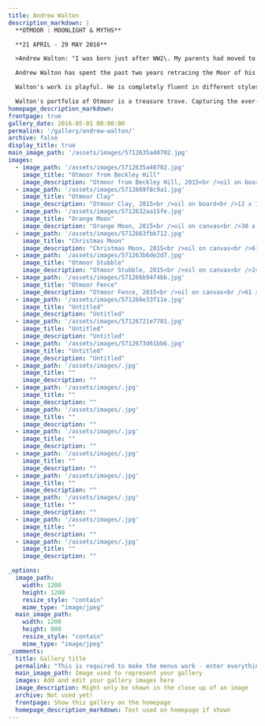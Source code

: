 ```yaml
---
title: Andrew Walton
description_markdown: |
  **OTMOOR : MOONLIGHT & MYTHS**

  **21 APRIL - 29 MAY 2016**

  >Andrew Walton: "I was born just after WW2\. My parents had moved to Noke when they married in the early 1940s. We lived in a tiny cottage totally lacking modern amenities. No electricity, water from the well and an earth loo in 'The Elm Barn', a shed with a grand name, all set in a third of an acre of orchard. An artist’s retreat from the hurly burly of war torn London, this was my world -  apple trees to climb, a stream to splash in, a duck pond beyond the gate where my brother and I launched catamaran boats whittled from elder sticks. The village was a place apart - a road petering out on the edge of the moor, smelling of cows and cow parsley, deep ditches fringed by pollarded willows, and a huge sky. This is the place my life started.”

  Andrew Walton has spent the past two years retracing the Moor of his childhood years.  Otmoor remains a 'place apart'. Recorded in the Domesday Book, it is a wild and quiet refuge, a nature reserve with wooden walkways that ensure an uninterrupted haven for the rhythms of nature that play out under high skies - the breath of murmurations overhead, and haunting calls of water birds.  A landscape of myth and wildness has been the impetus for Walton's paintings and poems by David Attwooll. 'Walking friends' of many years, painter and poet have created work that explores and celebrates an ancient landscape.  

  Walton's work is playful. He is completely fluent in different styles of painting that he selects to achieve his goal.  He is master of paring down, so although at home with a classically contemporary, figurative rendition of views across the moor in oil on board, he shifts seemlessly to an abstracted translation at whim, celebrating the broad stretch of a generous horizon and the rustle of wind in reeds, in no more than a few lines on flat fields of colour - minimalist paintings in oil on canvas.

  Walton's portfolio of Otmoor is a treasure trove. Capturing the ever-changing beauty of the moor, he pitches us from daylight to dusk in oils and watercolour, and across moonlit reeds hatched onto paper.  He is as strong in monochrome as in high colour, articulate in abstraction as in figuration, a truly gifted and inquisitive artist with his heart immersed in landscape... _Jenny Blyth_ 2016
homepage_description_markdown: 
frontpage: true
gallery_date: 2016-05-01 00:00:00
permalink: '/gallery/andrew-walton/'
archive: false
display_title: true
main_image_path: '/assets/images/5712635a40702.jpg'
images:
  - image_path: '/assets/images/5712635a40702.jpg'
    image_title: "Otmoor from Beckley Hill"
    image_description: "Otmoor from Beckley Hill, 2015<br />oil on board<br />12 x 15 1/2 in"
  - image_path: '/assets/images/5712669f8c9a1.jpg'
    image_title: "Otmoor Clay"
    image_description: "Otmoor Clay, 2015<br />oil on board<br />12 x 15 1/2 in"
  - image_path: '/assets/images/5712632aa15fe.jpg'
    image_title: "Orange Moon"
    image_description: "Orange Moon, 2015<br />oil on canvas<br />30 x 40 in"
  - image_path: '/assets/images/5712663fbb712.jpg'
    image_title: "Christmas Moon"
    image_description: "Christmas Moon, 2015<br />oil on canvas<br />61 x 61 cm"
  - image_path: '/assets/images/571263b6de2d7.jpg'
    image_title: "Otmoor Stubble"
    image_description: "Otmoor Stubble, 2015<br />oil on canvas<br />24 x 24 in"
  - image_path: '/assets/images/571266b94f4bb.jpg'
    image_title: "Otmoor Fence"
    image_description: "Otmoor Fence, 2015<br />oil on canvas<br />61 x 61 cm"
  - image_path: '/assets/images/571266e33f11e.jpg'
    image_title: "Untitled"
    image_description: "Untitled"
  - image_path: '/assets/images/57126721e7781.jpg'
    image_title: "Untitled"
    image_description: "Untitled"
  - image_path: '/assets/images/5712673d61bb6.jpg'
    image_title: "Untitled"
    image_description: "Untitled"
  - image_path: '/assets/images/.jpg'
    image_title: ""
    image_description: ""
  - image_path: '/assets/images/.jpg'
    image_title: ""
    image_description: ""
  - image_path: '/assets/images/.jpg'
    image_title: ""
    image_description: ""
  - image_path: '/assets/images/.jpg'
    image_title: ""
    image_description: ""
  - image_path: '/assets/images/.jpg'
    image_title: ""
    image_description: ""
  - image_path: '/assets/images/.jpg'
    image_title: ""
    image_description: ""
  - image_path: '/assets/images/.jpg'
    image_title: ""
    image_description: ""
  - image_path: '/assets/images/.jpg'
    image_title: ""
    image_description: ""
  - image_path: '/assets/images/.jpg'
    image_title: ""
    image_description: ""

_options:
  image_path:
    width: 1200
    height: 1200
    resize_style: "contain"
    mime_type: "image/jpeg"
  main_image_path:
    width: 1200
    height: 800
    resize_style: "contain"
    mime_type: "image/jpeg"
_comments:
  title: Gallery title
  permalink: "This is required to make the menus work - enter everything in lower case, no digits, no spaces in this format /gallery/my-new-gallery/"
  main_image_path: Image used to represent your gallery
  images: Add and edit your gallery images here
  image_description: Might only be shown in the close up of an image
  archive: Not used yet!
  frontpage: Show this gallery on the homepage
  homepage_description_markdown: Text used on homepage if shown
---
```

